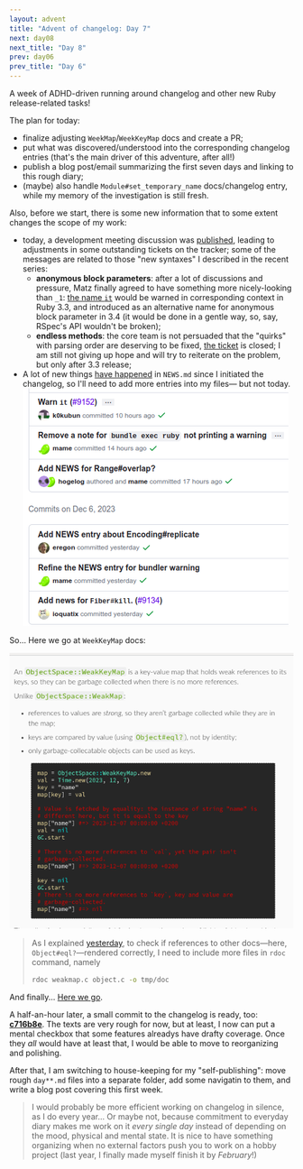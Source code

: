 ```yaml
---
layout: advent
title: "Advent of changelog: Day 7"
next: day08
next_title: "Day 8"
prev: day06
prev_title: "Day 6"
---
```


A week of ADHD-driven running around changelog and other new Ruby release-related tasks!

The plan for today:
* finalize adjusting `WeekMap`/`WeekKeyMap` docs and create a PR;
* put what was discovered/understood into the corresponding changelog entries (that's the main driver of this adventure, after all!)
* publish a blog post/email summarizing the first seven days and linking to this rough diary;
* (maybe) also handle `Module#set_temporary_name` docs/changelog entry, while my memory of the investigation is still fresh.

Also, before we start, there is some new information that to some extent changes the scope of my work:

* today, a development meeting discussion was [published](https://github.com/ruby/dev-meeting-log/blob/master/2023/DevMeeting-2023-11-30.md), leading to adjustments in some outstanding tickets on the tracker; some of the messages are related to those "new syntaxes" I described in the recent series:
  * **anonymous block parameters**: after a lot of discussions and pressure, Matz finally agreed to have something more nicely-looking than `_1`: [the name `it`](https://bugs.ruby-lang.org/issues/18980) would be warned in corresponding context in Ruby 3.3, and introduced as an alternative name for anonymous block parameter in 3.4 (it would be done in a gentle way, so, say, RSpec's API wouldn't be broken);
  * **endless methods**: the core team is not persuaded that the "quirks" with parsing order are deserving to be fixed, [the ticket](https://bugs.ruby-lang.org/issues/19392) is closed; I am still not giving up hope and will try to reiterate on the problem, but only after 3.3 release;
* A lot of new things [have happened](https://github.com/ruby/ruby/commits/master/NEWS.md) in `NEWS.md` since I initiated the changelog, so I'll need to add more entries into my files— but not today.<br/>
  ![](/img/advent2023/image14.png)

So... Here we go at `WeekKeyMap` docs:

![](/img/advent2023/image15.png)

> As I explained [yesterday](day06.html), to check if references to other docs—here, `Object#eql?`—rendered correctly, I need to include more files in `rdoc` command, namely
> ```bash
> rdoc weakmap.c object.c -o tmp/doc
> ```

And finally... [Here we go](https://github.com/ruby/ruby/pull/9160).

A half-an-hour later, a small commit to the changelog is ready, too: **[c716b8e](https://github.com/rubyreferences/rubychanges/commit/c716b8e)**. The texts are very rough for now, but at least, I now can put a mental checkbox that some features alreadys have drafty coverage. Once they _all_ would have at least that, I would be able to move to reorganizing and polishing.

After that, I am switching to house-keeping for my "self-publishing": move rough `day**.md` files into a separate folder, add some navigatin to them, and write a blog post covering this first week.

> I would probably be more efficient working on changelog in silence, as I do every year... Or maybe not, because commitment to everyday diary makes me work on it _every single day_ instead of depending on the mood, physical and mental state. It is nice to have something organizing when no external factors push you to work on a hobby project (last year, I finally made myself finish it by _February_!)
